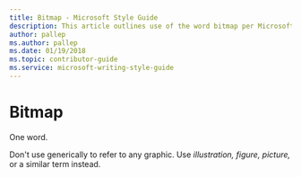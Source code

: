```yaml
---
title: Bitmap - Microsoft Style Guide
description: This article outlines use of the word bitmap per Microsoft style guidelines.
author: pallep
ms.author: pallep
ms.date: 01/19/2018
ms.topic: contributor-guide
ms.service: microsoft-writing-style-guide
---
```


# Bitmap

One word. 

Don't use generically to refer to any graphic. Use *illustration, figure, picture,* or a similar term instead.
